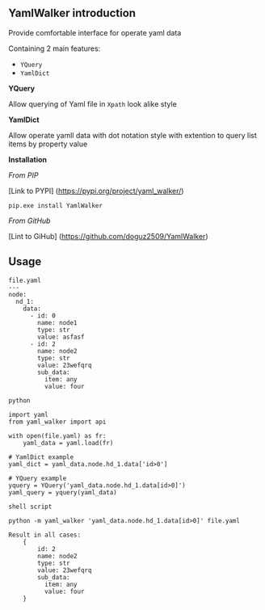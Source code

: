 YamlWalker introduction
-----------------------
Provide comfortable interface for operate yaml data

Containing 2 main features:
* `YQuery`
* `YamlDict`

**YQuery**

Allow querying of Yaml file in `Xpath` look alike style

**YamlDict**

Allow operate yamll data with dot notation style with extention 
to query list items by property value

**Installation**

*From PIP*

[Link to PYPI] (https://pypi.org/project/yaml_walker/)

~~~
pip.exe install YamlWalker
~~~

*From GitHub*

[Lint to GiHub] (https://github.com/doguz2509/YamlWalker)

## Usage
```
file.yaml
---
node:
  nd_1:
    data:
      - id: 0
        name: node1
        type: str
        value: asfasf
      - id: 2
        name: node2
        type: str
        value: 23wefqrq
        sub_data:
          item: any
          value: four
```
```
python

import yaml
from yaml_walker import api

with open(file.yaml) as fr:
    yaml_data = yaml.load(fr)

# YamlDict example
yaml_dict = yaml_data.node.hd_1.data['id>0']

# YQuery example
yquery = YQuery('yaml_data.node.hd_1.data[id>0]')
yaml_query = yquery(yaml_data)
```
```
shell script

python -m yaml_walker 'yaml_data.node.hd_1.data[id>0]' file.yaml

```
```
Result in all cases: 
    {
        id: 2
        name: node2
        type: str
        value: 23wefqrq
        sub_data:
          item: any
          value: four
    }
```